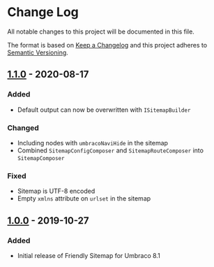 # Change Log

All notable changes to this project will be documented in this file.

The format is based on [Keep a Changelog](https://keepachangelog.com/) and this project adheres to [Semantic Versioning](https://semver.org/).

## [1.1.0] - 2020-08-17
### Added
* Default output can now be overwritten with `ISitemapBuilder` 

### Changed
* Including nodes with `umbracoNaviHide` in the sitemap
* Combined `SitemapConfigComposer` and `SitemapRouteComposer` into `SitemapComposer`

### Fixed
* Sitemap is UTF-8 encoded
* Empty `xmlns` attribute on `urlset` in the sitemap

## [1.0.0] - 2019-10-27
### Added
* Initial release of Friendly Sitemap for Umbraco 8.1

[Unreleased]: https://github.com/callumbwhyte/friendly-sitemap/compare/release-1.1.0...HEAD
[1.1.0]: https://github.com/callumbwhyte/friendly-sitemap/compare/release-1.1.0
[1.0.0]: https://github.com/callumbwhyte/friendly-sitemap/compare/release-1.0.0